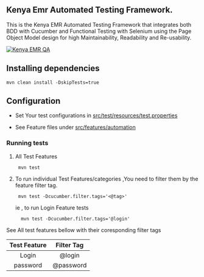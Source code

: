 
## Kenya Emr  Automated Testing Framework.
This is the Kenya EMR  Automated Testing Framework that integrates both BDD with Cucumber and Functional Testing with Selenium using the Page Object Model design for high Maintainability, Readability and Re-usability.

[![Kenya EMR  QA](https://github.com/palladiumkenya/kenyaemr-contrib-qaframework/actions/workflows/qa.yml/badge.svg)](https://github.com/palladiumkenya/kenyaemr-contrib-qaframework/actions/workflows/qa.yml)

## Installing dependencies 

    mvn clean install -DskipTests=true

## Configuration
- Set Your test configurations in [src/test/resources/test.properties](./src/test/resources/test.properties)

- See Feature files under [src/features/automation](./src/features/automation)

### Running tests

1. All Test Features

        mvn test

2. To run individual Test Features/categories ,You need to filter them by the feature filter tag.

        mvn test -Dcucumber.filter.tags='<@tag>'   

    ie , to run Login Feature tests  

         mvn test -Dcucumber.filter.tags='@login'   

 See All test features bellow with their coresponding filter tags      




| Test Feature        |Filter Tag      |
|:------------------: |:-------------: |
| Login               | @login         | 
| password            | @password      |